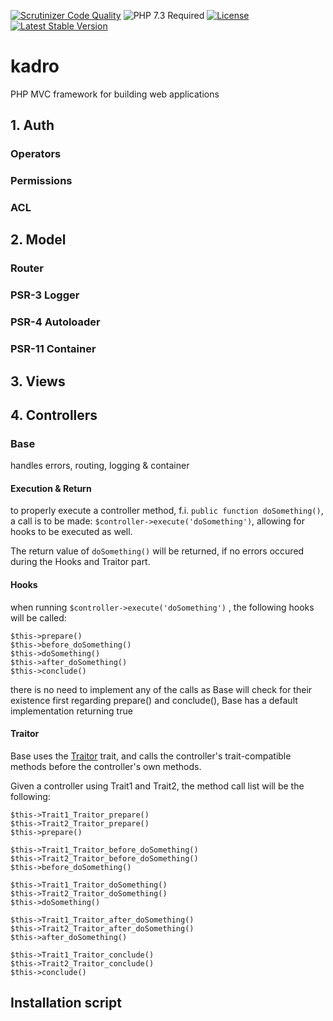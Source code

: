 [![Scrutinizer Code Quality](https://scrutinizer-ci.com/g/HexMakina/kadro/badges/quality-score.png?b=main)](https://scrutinizer-ci.com/g/HexMakina/kadro/?branch=main)
<img src="https://img.shields.io/badge/PHP-7.3-brightgreen" alt="PHP 7.3 Required" />
[![License](http://poser.pugx.org/hexmakina/kadro/license)](https://packagist.org/packages/hexmakina/kadro)
[![Latest Stable Version](http://poser.pugx.org/hexmakina/kadro/v)](https://packagist.org/packages/hexmakina/kadro)
# kadro
PHP MVC framework for building web applications

## 1. Auth
### Operators
### Permissions
### ACL

## 2. Model
### Router
### PSR-3 Logger
### PSR-4 Autoloader
### PSR-11 Container

## 3. Views

## 4. Controllers

### Base

handles errors, routing, logging & container

#### Execution & Return
to properly execute a controller method, f.i. `public function doSomething()`, a call is to be made: `$controller->execute('doSomething')`, allowing for hooks to be executed as well.

The return value of `doSomething()` will be returned, if no errors occured during the Hooks and Traitor part.

#### Hooks
when running `$controller->execute('doSomething')` , the following hooks will be called:
```
$this->prepare()
$this->before_doSomething()
$this->doSomething()
$this->after_doSomething()
$this->conclude()
```

there is no need to implement any of the calls as Base will check for their existence first
regarding prepare() and conclude(), Base has a default implementation returning true  

#### Traitor
Base uses the [Traitor](https://github.com/HexMakina/Traitor) trait, and calls the controller's trait-compatible methods before the controller's own methods.

Given a controller using Trait1 and Trait2, the method call list will be the following:
```
$this->Trait1_Traitor_prepare()
$this->Trait2_Traitor_prepare()
$this->prepare()

$this->Trait1_Traitor_before_doSomething()
$this->Trait2_Traitor_before_doSomething()
$this->before_doSomething()

$this->Trait1_Traitor_doSomething()
$this->Trait2_Traitor_doSomething()
$this->doSomething()

$this->Trait1_Traitor_after_doSomething()
$this->Trait2_Traitor_after_doSomething()
$this->after_doSomething()

$this->Trait1_Traitor_conclude()
$this->Trait2_Traitor_conclude()
$this->conclude()
```

## Installation script
